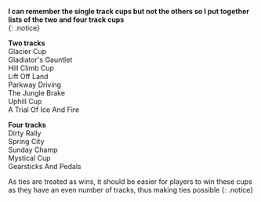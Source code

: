 **I can remember the single track cups but not the others so I put together lists of the two and four track cups**  
{: .notice}

**Two tracks**  
Glacier Cup  
Gladiator's Gauntlet  
Hill Climb Cup  
Lift Off Land  
Parkway Driving  
The Jungle Brake  
Uphill Cup  
A Trial Of Ice And Fire  


**Four tracks**  
Dirty Rally  
Spring City  
Sunday Champ  
Mystical Cup  
Gearsticks And Pedals  

As ties are treated as wins, it should be easier for players to win these cups as they have an even number of tracks, thus making ties possible 
{: .notice}
 
